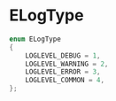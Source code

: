 # ELogType

```cpp
enum ELogType
{
    LOGLEVEL_DEBUG = 1,
    LOGLEVEL_WARNING = 2,
    LOGLEVEL_ERROR = 3,
    LOGLEVEL_COMMON = 4,
};
```